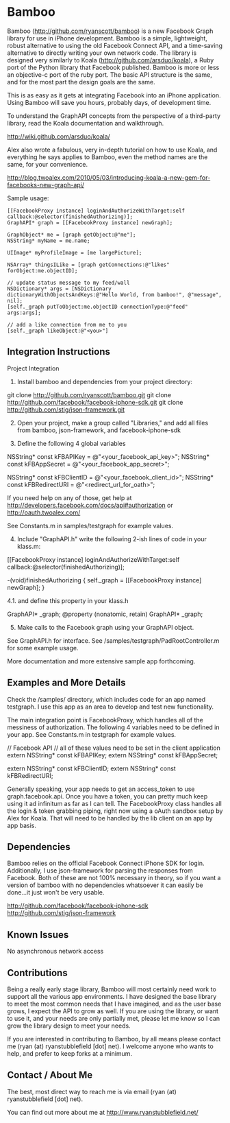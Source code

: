 Bamboo
====
Bamboo (<a href="http://github.com/ryanscott/bamboo" target="_blank">http://github.com/ryanscott/bamboo</a>) is a new Facebook Graph library for use in iPhone development.  Bamboo is a simple, lightweight, robust alternative to using the old Facebook Connect API, and a time-saving alternative to directly writing your own network code.  The library is designed very similarly to Koala (<a href="http://github.com/arsduo/koala" target="_blank">http://github.com/arsduo/koala</a>), a Ruby port of the Python library that Facebook published.  Bamboo is more or less an objective-c port of the ruby port.  The basic API structure is the same, and for the most part the design goals are the same.

This is as easy as it gets at integrating Facebook into an iPhone application.  Using Bamboo will save you hours, probably days, of development time.

To understand the GraphAPI concepts from the perspective of a third-party library, read the Koala documentation and walkthrough.

http://wiki.github.com/arsduo/koala/

Alex also wrote a fabulous, very in-depth tutorial on how to use Koala, and everything he says applies to Bamboo, even the method names are the same, for your convenience.

http://blog.twoalex.com/2010/05/03/introducing-koala-a-new-gem-for-facebooks-new-graph-api/

Sample usage:

	[[FacebookProxy instance] loginAndAuthorizeWithTarget:self callback:@selector(finishedAuthorizing)];
	GraphAPI* graph = [[FacebookProxy instance] newGraph];

	GraphObject* me = [graph getObject:@"me"];
	NSString* myName = me.name;
	
	UIImage* myProfileImage = [me largePicture];

	NSArray* thingsILike = [graph getConnections:@"likes" forObject:me.objectID];
	
	// update status message to my feed/wall
	NSDictionary* args = [NSDictionary dictionaryWithObjectsAndKeys:@"Hello World, from bamboo!", @"message", nil];
	[self._graph putToObject:me.objectID connectionType:@"feed" args:args];

	// add a like connection from me to you
	[self._graph likeObject:@"<you>"]

Integration Instructions
-----

Project Integration

1. Install bamboo and dependencies from your project directory:

git clone http://github.com/ryanscott/bamboo.git
git clone http://github.com/facebook/facebook-iphone-sdk.git
git clone http://github.com/stig/json-framework.git

2. Open your project, make a group called "Libraries," and add all files from bamboo, json-framework, and facebook-iphone-sdk

3. Define the following 4 global variables

NSString* const kFBAPIKey = @"<your_facebook_api_key>";
NSString* const kFBAppSecret = @"<your_facebook_app_secret>";

NSString* const kFBClientID = @"<your_facebook_client_id>";
NSString* const kFBRedirectURI = @"<redirect_url_for_oath>";

If you need help on any of those, get help at http://developers.facebook.com/docs/api#authorization or http://oauth.twoalex.com/

See Constants.m in samples/testgraph for example values.

4. Include "GraphAPI.h" write the following 2-ish lines of code in your klass.m:

[[FacebookProxy instance] loginAndAuthorizeWithTarget:self callback:@selector(finishedAuthorizing)];

-(void)finishedAuthorizing
{
	self._graph = [[FacebookProxy instance] newGraph];
}

4.1. and define this property in your klass.h

GraphAPI* _graph; 
@property (nonatomic, retain) GraphAPI* _graph;

5. Make calls to the Facebook graph using your GraphAPI object.  

See GraphAPI.h for interface.  See /samples/testgraph/PadRootController.m for some example usage.

More documentation and more extensive sample app forthcoming.

Examples and More Details 
-----
Check the /samples/ directory, which includes code for an app named testgraph.  I use this app as an area to develop and test new functionality.

The main integration point is FacebookProxy, which handles all of the messiness of authorization.  The following 4 variables need to be defined in your app.  See Constants.m in testgraph for example values.

// Facebook API
// all of these values need to be set in the client application
extern NSString* const kFBAPIKey;
extern NSString* const kFBAppSecret;

extern NSString* const kFBClientID;
extern NSString* const kFBRedirectURI;

Generally speaking, your app needs to get an access_token to use graph.facebook.api.  Once you have a token, you can pretty much keep using it ad infinitum as far as I can tell.  The FacebookProxy class handles all the login & token grabbing piping, right now using a oAuth sandbox setup by Alex for Koala.  That will need to be handled by the lib client on an app by app basis.

Dependencies
-----

Bamboo relies on the official Facebook Connect iPhone SDK for login.  Additionally, I use json-framework for parsing the responses from Facebook.  Both of these are not 100% necessary in theory, so if you want a version of bamboo with no dependencies whatsoever it can easily be done...it just won't be very usable.

http://github.com/facebook/facebook-iphone-sdk
http://github.com/stig/json-framework

Known Issues
-----
No asynchronous network access

Contributions
-----
Being a really early stage library, Bamboo will most certainly need work to support all the various app environments.  I have designed the base library to meet the most common needs that I have imagined, and as the user base grows, I expect the API to grow as well.  If you are using the library, or want to use it, and your needs are only partially met, please let me know so I can grow the library design to meet your needs.

If you are interested in contributing to Bamboo, by all means please contact me (ryan (at) ryanstubblefield [dot] net).  I welcome anyone who wants to help, and prefer to keep forks at a minimum.

Contact / About Me
-----
The best, most direct way to reach me is via email (ryan (at) ryanstubblefield [dot] net).

You can find out more about me at http://www.ryanstubblefield.net/

